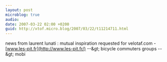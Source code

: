 ```yaml
---
layout: post
microblog: true
audio: 
date: 2007-03-22 02:00 +0200
guid: http://xtof.micro.blog/2007/03/22/t11214711.html
---
```

news from laurent lunati : mutual inspiration requested for velotaf.com - [www.les-pit.fr](http://www.les-pit.fr/) --&amp;gt; bicycle commuters groups --&amp;gt; mobi
